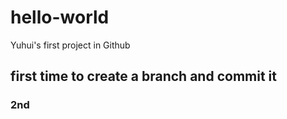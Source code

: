 # hello-world
Yuhui's first project in Github

## first time to create a branch and commit it
### 2nd
